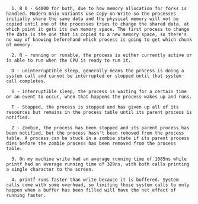       1. B 0 - 64000 for both, due to how memory allocation for forks is handled. Modern Unix variants use Copy-on-Write so the processes initially share the same data and the physical memory will not be copied until one of the processes tries to change the shared data, at which point it gets its own memory space. The first process to change the data is the one that is copied to a new memory space, so there's no way of knowing beforehand which process is going to get which chunk of memory.

      2. R - running or runable, the process is either currently active or is able to run when the CPU is ready to run it.

      D - uninterruptible sleep, generally means the process is doing a system call and cannot be interrupted or stopped until that system call completes.

      S - interruptible sleep, the process is waiting for a certain time or an event to occur, when that happens the process wakes up and runs.

      T - Stopped, the process is stopped and has given up all of its resources but remains in the process table until its parent process is notified.

      Z - Zombie, the process has been stopped and its parent process has been notified, but the process hasn't been removed from the process table. A process can be stuck in a zombie state if its parent process dies before the zombie process has been removed from the process table.

      3. On my machine write had an average running time of 1085ns while printf had an average running time of 329ns, with both calls printing a single character to the screen.

      4. printf runs faster than write because it is buffered. System calls come with some overhead, so limiting those system calls to only happen when a buffer has been filled will have the net effect of running faster.
